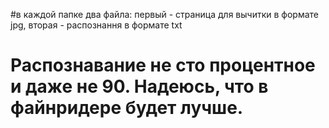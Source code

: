 #в каждой папке два файла: первый - страница для вычитки в формате jpg, вторая - распознання в формате txt
# Распознавание не сто процентное и даже не 90. Надеюсь, что в файнридере будет лучше. 
